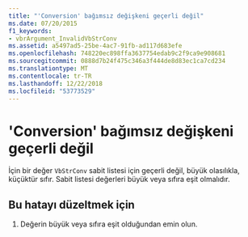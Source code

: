 ```yaml
---
title: "'Conversion' bağımsız değişkeni geçerli değil"
ms.date: 07/20/2015
f1_keywords:
- vbrArgument_InvalidVbStrConv
ms.assetid: a5497ad5-25be-4ac7-91fb-ad117d683efe
ms.openlocfilehash: 748220ec898ffa3637754edab9c2f9ca9e908681
ms.sourcegitcommit: 0888d7b24f475c346a3f444de8d83ec1ca7cd234
ms.translationtype: MT
ms.contentlocale: tr-TR
ms.lasthandoff: 12/22/2018
ms.locfileid: "53773529"
---
```

# <a name="argument-conversion-is-not-valid"></a>'Conversion' bağımsız değişkeni geçerli değil
İçin bir değer `VbStrConv` sabit listesi için geçerli değil, büyük olasılıkla, küçüktür sıfır. Sabit listesi değerleri büyük veya sıfıra eşit olmalıdır.  
  
## <a name="to-correct-this-error"></a>Bu hatayı düzeltmek için  
  
1.  Değerin büyük veya sıfıra eşit olduğundan emin olun.
